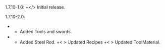 1.7.10-1.0:
+</> Initial release.
 
1.7.10-2.0:
+ +  Added Tools and swords.
+ +  Added Steel Rod.
+< > Updated Recipes
+< > Updated ToolMaterial.
